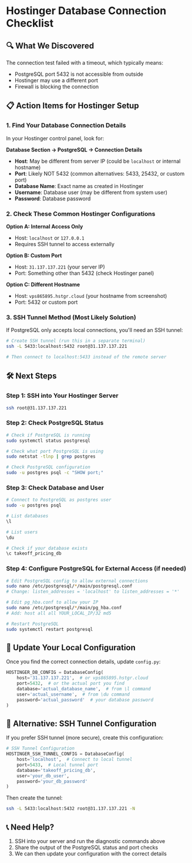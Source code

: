 # Hostinger Database Connection Checklist

## 🔍 What We Discovered
The connection test failed with a timeout, which typically means:
- PostgreSQL port 5432 is not accessible from outside
- Hostinger may use a different port
- Firewall is blocking the connection

## 📋 Action Items for Hostinger Setup

### 1. Find Your Database Connection Details
In your Hostinger control panel, look for:

**Database Section → PostgreSQL → Connection Details**
- **Host**: May be different from server IP (could be `localhost` or internal hostname)
- **Port**: Likely NOT 5432 (common alternatives: 5433, 25432, or custom port)
- **Database Name**: Exact name as created in Hostinger
- **Username**: Database user (may be different from system user)
- **Password**: Database password

### 2. Check These Common Hostinger Configurations

**Option A: Internal Access Only**
- Host: `localhost` or `127.0.0.1`
- Requires SSH tunnel to access externally

**Option B: Custom Port**
- Host: `31.137.137.221` (your server IP)
- Port: Something other than 5432 (check Hostinger panel)

**Option C: Different Hostname**
- Host: `vps865895.hstgr.cloud` (your hostname from screenshot)
- Port: 5432 or custom port

### 3. SSH Tunnel Method (Most Likely Solution)
If PostgreSQL only accepts local connections, you'll need an SSH tunnel:

```bash
# Create SSH tunnel (run this in a separate terminal)
ssh -L 5433:localhost:5432 root@31.137.137.221

# Then connect to localhost:5433 instead of the remote server
```

## 🛠️ Next Steps

### Step 1: SSH into Your Hostinger Server
```bash
ssh root@31.137.137.221
```

### Step 2: Check PostgreSQL Status
```bash
# Check if PostgreSQL is running
sudo systemctl status postgresql

# Check what port PostgreSQL is using
sudo netstat -tlnp | grep postgres

# Check PostgreSQL configuration
sudo -u postgres psql -c "SHOW port;"
```

### Step 3: Check Database and User
```bash
# Connect to PostgreSQL as postgres user
sudo -u postgres psql

# List databases
\l

# List users
\du

# Check if your database exists
\c takeoff_pricing_db
```

### Step 4: Configure PostgreSQL for External Access (if needed)
```bash
# Edit PostgreSQL config to allow external connections
sudo nano /etc/postgresql/*/main/postgresql.conf
# Change: listen_addresses = 'localhost' to listen_addresses = '*'

# Edit pg_hba.conf to allow your IP
sudo nano /etc/postgresql/*/main/pg_hba.conf
# Add: host all all YOUR_LOCAL_IP/32 md5

# Restart PostgreSQL
sudo systemctl restart postgresql
```

## 🔧 Update Your Local Configuration

Once you find the correct connection details, update `config.py`:

```python
HOSTINGER_DB_CONFIG = DatabaseConfig(
    host='31.137.137.221',  # or vps865895.hstgr.cloud
    port=5432,  # or the actual port you find
    database='actual_database_name',  # from \l command
    user='actual_username',  # from \du command
    password='actual_password'  # your database password
)
```

## 🚀 Alternative: SSH Tunnel Configuration

If you prefer SSH tunnel (more secure), create this configuration:

```python
# SSH Tunnel Configuration
HOSTINGER_SSH_TUNNEL_CONFIG = DatabaseConfig(
    host='localhost',  # Connect to local tunnel
    port=5433,  # Local tunnel port
    database='takeoff_pricing_db',
    user='your_db_user',
    password='your_db_password'
)
```

Then create the tunnel:
```bash
ssh -L 5433:localhost:5432 root@31.137.137.221 -N
```

## 📞 Need Help?
1. SSH into your server and run the diagnostic commands above
2. Share the output of the PostgreSQL status and port checks
3. We can then update your configuration with the correct details